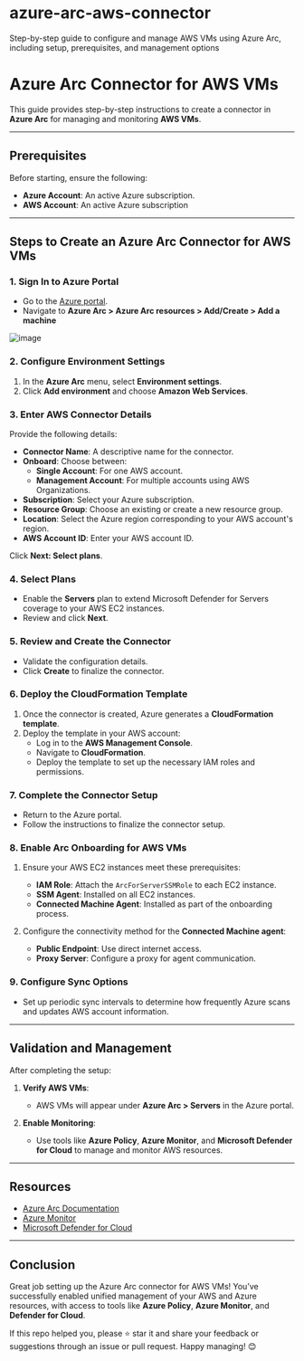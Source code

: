 # azure-arc-aws-connector
Step-by-step guide to configure and manage AWS VMs using Azure Arc, including setup, prerequisites, and management options

# Azure Arc Connector for AWS VMs

This guide provides step-by-step instructions to create a connector in **Azure Arc** for managing and monitoring **AWS VMs**.

---

## Prerequisites

Before starting, ensure the following:

- **Azure Account**: An active Azure subscription.  
- **AWS Account**: An active Azure subscription
---

## Steps to Create an Azure Arc Connector for AWS VMs

### 1. Sign In to Azure Portal
- Go to the [Azure portal](https://portal.azure.com).
- Navigate to **Azure Arc > Azure Arc resources > Add/Create > Add a machine**

![image](https://github.com/user-attachments/assets/838a04d8-b9c9-4fa7-bda5-ba8f78731b07)


### 2. Configure Environment Settings
1. In the **Azure Arc** menu, select **Environment settings**.
2. Click **Add environment** and choose **Amazon Web Services**.

### 3. Enter AWS Connector Details
Provide the following details:

- **Connector Name**: A descriptive name for the connector.
- **Onboard**: Choose between:
  - **Single Account**: For one AWS account.
  - **Management Account**: For multiple accounts using AWS Organizations.
- **Subscription**: Select your Azure subscription.
- **Resource Group**: Choose an existing or create a new resource group.
- **Location**: Select the Azure region corresponding to your AWS account's region.
- **AWS Account ID**: Enter your AWS account ID.

Click **Next: Select plans**.

### 4. Select Plans
- Enable the **Servers** plan to extend Microsoft Defender for Servers coverage to your AWS EC2 instances.
- Review and click **Next**.

### 5. Review and Create the Connector
- Validate the configuration details.
- Click **Create** to finalize the connector.

### 6. Deploy the CloudFormation Template
1. Once the connector is created, Azure generates a **CloudFormation template**.
2. Deploy the template in your AWS account:
   - Log in to the **AWS Management Console**.
   - Navigate to **CloudFormation**.
   - Deploy the template to set up the necessary IAM roles and permissions.

### 7. Complete the Connector Setup
- Return to the Azure portal.
- Follow the instructions to finalize the connector setup.

### 8. Enable Arc Onboarding for AWS VMs
1. Ensure your AWS EC2 instances meet these prerequisites:
   - **IAM Role**: Attach the `ArcForServerSSMRole` to each EC2 instance.
   - **SSM Agent**: Installed on all EC2 instances.
   - **Connected Machine Agent**: Installed as part of the onboarding process.

2. Configure the connectivity method for the **Connected Machine agent**:
   - **Public Endpoint**: Use direct internet access.
   - **Proxy Server**: Configure a proxy for agent communication.

### 9. Configure Sync Options
- Set up periodic sync intervals to determine how frequently Azure scans and updates AWS account information.

---

## Validation and Management

After completing the setup:

1. **Verify AWS VMs**:
   - AWS VMs will appear under **Azure Arc > Servers** in the Azure portal.

2. **Enable Monitoring**:
   - Use tools like **Azure Policy**, **Azure Monitor**, and **Microsoft Defender for Cloud** to manage and monitor AWS resources.

---

## Resources

- [Azure Arc Documentation](https://learn.microsoft.com/en-us/azure/azure-arc/)
- [Azure Monitor](https://learn.microsoft.com/en-us/azure/azure-monitor/)
- [Microsoft Defender for Cloud](https://learn.microsoft.com/en-us/azure/defender-for-cloud/)

---


## Conclusion

Great job setting up the Azure Arc connector for AWS VMs! You’ve successfully enabled unified management of your AWS and Azure resources, with access to tools like **Azure Policy**, **Azure Monitor**, and **Defender for Cloud**.  

If this repo helped you, please ⭐ star it and share your feedback or suggestions through an issue or pull request. Happy managing! 😊
